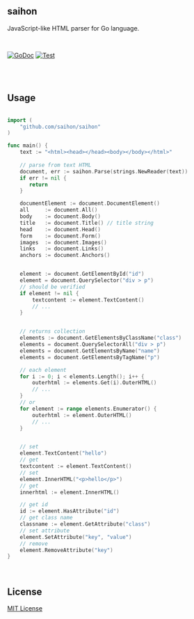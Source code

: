 ## saihon

JavaScript-like HTML parser for Go language.

<br/>

[![GoDoc](https://pkg.go.dev/badge/github.com/saihon/saihon)](https://pkg.go.dev/github.com/saihon/saihon) 
[![Test](https://github.com/saihon/saihon/actions/workflows/go.yml/badge.svg)](https://github.com/saihon/saihon/actions/workflows/go.yml)

<br>
<br>

## Usage


```go

import (
    "github.com/saihon/saihon"
)

func main() {
    text := "<html><head></head><body></body></html>"
    
    // parse from text HTML
    document, err := saihon.Parse(strings.NewReader(text))
    if err != nil {
       return
    }

    documentElement := document.DocumentElement()
    all     := document.All()
    body    := document.Body()
    title   := document.Title() // title string
    head    := document.Head()
    form    := document.Form()
    images  := document.Images()
    links   := document.Links()
    anchors := document.Anchors()


    element := document.GetElementById("id")
    element = document.QuerySelector("div > p")
    // should be verified
    if element != nil {
        textcontent := element.TextContent()
        // ...
    }


    // returns collection
    elements := document.GetElementsByClassName("class")
    elements = document.QuerySelectorAll("div > p")
    elements = document.GetElementsByName("name")
    elements = document.GetElementsByTagName("p")

    // each element
    for i := 0; i < elements.Length(); i++ {
        outerhtml := elements.Get(i).OuterHTML()
        // ...
    }
    // or 
    for element := range elements.Enumerator() {
        outerhtml := element.OuterHTML()
        // ...
    }


    // set
    element.TextContent("hello")
    // get
    textcontent := element.TextContent()
    // set
    element.InnerHTML("<p>hello</p>")
    // get
    innerhtml := element.InnerHTML()

    // get id
    id := element.HasAttribute("id")
    // get class name
    classname := element.GetAttribute("class")
    // set attribute
    element.SetAttribute("key", "value")
    // remove
    element.RemoveAttribute("key")
}


```

<br>


## License

[MIT License](https://github.com/saihon/saihon/blob/master/LICENSE)

<br>
<br>
